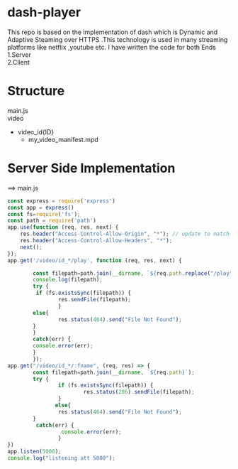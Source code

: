 # dash-player
This repo is based on the implementation of dash which is Dynamic and Adaptive Steaming over HTTPS .This technology is used in many streaming platforms like netflix ,youtube  etc.
I have written the code for both Ends <br />
  1.Server <br />
  2.Client <br />
# Structure <br />
main.js <br />
video
- video_id{ID}  <br />
  - my_video_manifest.mpd <br />

# Server Side Implementation <br />
==> main.js
```js
const express = require('express')
const app = express()
const fs=require('fs');
const path = require('path')
app.use(function (req, res, next) {
    res.header("Access-Control-Allow-Origin", "*"); // update to match the domain you will make the request from
    res.header("Access-Control-Allow-Headers", "*");
    next();
});
app.get('/video/id_*/play', function (req, res, next) {

        const filepath=path.join(__dirname, `${req.path.replace("/play","")}/my_video_manifest.mpd`);
        console.log(filepath);
        try {
         if (fs.existsSync(filepath)) {
                res.sendFile(filepath);
                }
        else{
                res.status(404).send("File Not Found");
        }
        }
        catch(err) {
        console.error(err);
        }
        });
app.get("/video/id_*/:fname", (req, res) => {
        const filepath=path.join(__dirname, `${req.path}`);
        try {
                if (fs.existsSync(filepath)) {
                        res.status(206).sendFile(filepath);
                }
               else{
                res.status(404).send("File Not Found");                                          }
        }
         catch(err) {
                 console.error(err);
                }
})
app.listen(5000);
console.log("listening att 5000");
```
